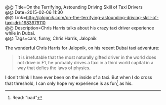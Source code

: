 @@ Title=On the Terrifying, Astounding Driving Skill of Taxi Drivers  
@@ Date=2015-02-06 11:30  
@@ Link=http://jalopnik.com/on-the-terrifying-astounding-driving-skill-of-taxi-dri-1683979110  
@@ Description=Chris Harris talks about his crazy taxi driver experience while in Dubai.  
@@ Tags=cars, funny, Chris Harris, Jalopnik 

The wonderful Chris Harris for Jalopnik, on his recent Dubai taxi adventure:
>It is irrefutable that the most naturally gifted driver in the world does not drive in F1, he probably drives a taxi in a third world capital in a way that defies the laws of physics.

I don't think I have ever been on the inside of a taxi. But when I do cross that threshold, I can only hope my experience is as fun[^bd] as his.

[^bd]: Read: "bad"